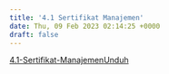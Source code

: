 ```yaml
---
title: '4.1 Sertifikat Manajemen'
date: Thu, 09 Feb 2023 02:14:25 +0000
draft: false
---
```


[4.1-Sertifikat-Manajemen](https://cloud.unda.ac.id/www/wp-content/uploads/2023/02/4.1-Sertifikat-Manajemen.pdf)[Unduh](https://cloud.unda.ac.id/www/wp-content/uploads/2023/02/4.1-Sertifikat-Manajemen.pdf)